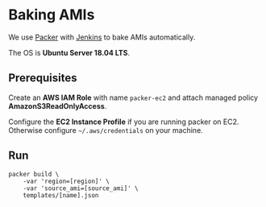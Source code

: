 # Baking AMIs

We use [Packer](https://www.packer.io/) with [Jenkins](https://wiki.jenkins-ci.org/display/JENKINS/Packer+Plugin) to bake AMIs automatically.

The OS is **Ubuntu Server 18.04 LTS**.

## Prerequisites

Create an **AWS IAM Role** with name `packer-ec2` and attach managed policy **AmazonS3ReadOnlyAccess**.

Configure the **EC2 Instance Profile** if you are running packer on EC2. Otherwise configure `~/.aws/credentials` on your machine.

## Run

```shell
packer build \
    -var 'region=[region]' \
    -var 'source_ami=[source_ami]' \
    templates/[name].json
```
